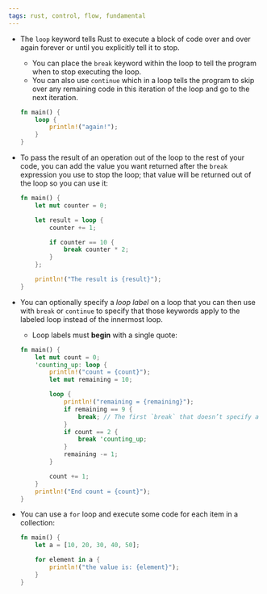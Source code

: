 ```yaml
---
tags: rust, control, flow, fundamental
---
```


- The `loop` keyword tells Rust to execute a block of code over and over again forever or until you explicitly tell it to stop.
	- You can place the `break` keyword within the loop to tell the program when to stop executing the loop.
	- You can also use `continue` which in a loop tells the program to skip over any remaining code in this iteration of the loop and go to the next iteration.

	```rust
	fn main() {
	    loop {
	        println!("again!");
	    }
	}
	```

- To pass the result of an operation out of the loop to the rest of your code, you can add the value you want returned after the `break` expression you use to stop the loop; that value will be returned out of the loop so you can use it:
	```rust
	fn main() {
	    let mut counter = 0;
	
	    let result = loop {
	        counter += 1;
	
	        if counter == 10 {
	            break counter * 2;
	        }
	    };
	
	    println!("The result is {result}");
	}
	```

- You can optionally specify a _loop label_ on a loop that you can then use with `break` or `continue` to specify that those keywords apply to the labeled loop instead of the innermost loop. 
	- Loop labels must **begin** with a single quote:
	```rust
	fn main() {
		let mut count = 0;
		'counting_up: loop {
			println!("count = {count}");
			let mut remaining = 10;
	
			loop {
				println!("remaining = {remaining}");
				if remaining == 9 {
					break; // The first `break` that doesn’t specify a label will exit the inner loop only.
				}
				if count == 2 {
					break 'counting_up;
				}
				remaining -= 1;
			}
	
			count += 1;
		}
		println!("End count = {count}");
	}
	```

- You can use a `for` loop and execute some code for each item in a collection:
	```rust
	fn main() {
	    let a = [10, 20, 30, 40, 50];
	
	    for element in a {
	        println!("the value is: {element}");
	    }
	}
	```